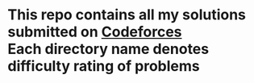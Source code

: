 <h1> This repo contains all my solutions submitted on <a href="https://codeforces.com/submissions/srvkr" target="_blank"> Codeforces </a> <br>
Each directory name denotes difficulty rating of problems</h1>
